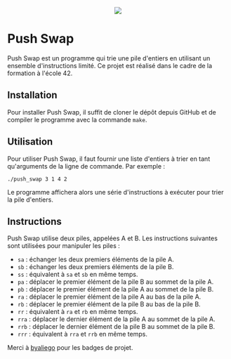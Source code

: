 <p align="center">
  <img src="https://github.com/byaliego/42-project-badges/blob/main/badges/push_swap.png?raw=true">
</p>

# Push Swap

Push Swap est un programme qui trie une pile d'entiers en utilisant un ensemble d'instructions limité. Ce projet est réalisé dans le cadre de la formation à l'école 42.

## Installation

Pour installer Push Swap, il suffit de cloner le dépôt depuis GitHub et de compiler le programme avec la commande `make`.

## Utilisation

Pour utiliser Push Swap, il faut fournir une liste d'entiers à trier en tant qu'arguments de la ligne de commande. Par exemple :

`./push_swap 3 1 4 2`

Le programme affichera alors une série d'instructions à exécuter pour trier la pile d'entiers.

## Instructions

Push Swap utilise deux piles, appelées A et B. Les instructions suivantes sont utilisées pour manipuler les piles :

- `sa` : échanger les deux premiers éléments de la pile A.
- `sb` : échanger les deux premiers éléments de la pile B.
- `ss` : équivalent à `sa` et `sb` en même temps.
- `pa` : déplacer le premier élément de la pile B au sommet de la pile A.
- `pb` : déplacer le premier élément de la pile A au sommet de la pile B.
- `ra` : déplacer le premier élément de la pile A au bas de la pile A.
- `rb` : déplacer le premier élément de la pile B au bas de la pile B.
- `rr` : équivalent à `ra` et `rb` en même temps.
- `rra` : déplacer le dernier élément de la pile A au sommet de la pile A.
- `rrb` : déplacer le dernier élément de la pile B au sommet de la pile B.
- `rrr` : équivalent à `rra` et `rrb` en même temps.


Merci à [byaliego](https://github.com/byaliego) pour les badges de projet.
